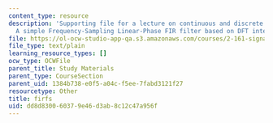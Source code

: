```yaml
---
content_type: resource
description: 'Supporting file for a lecture on continuous and discrete signal processing:
  A simple Frequency-Sampling Linear-Phase FIR filter based on DFT interpolation.'
file: https://ol-ocw-studio-app-qa.s3.amazonaws.com/courses/2-161-signal-processing-continuous-and-discrete-fall-2008/dd8d830060379e46d3ab8c12c47a956f_firfs.m
file_type: text/plain
learning_resource_types: []
ocw_type: OCWFile
parent_title: Study Materials
parent_type: CourseSection
parent_uid: 1384b738-e0f5-a04c-f5ee-7fabd3121f27
resourcetype: Other
title: firfs
uid: dd8d8300-6037-9e46-d3ab-8c12c47a956f
---
```

